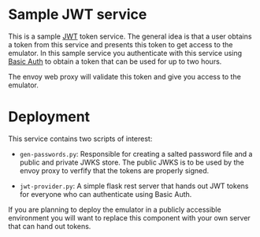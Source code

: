 Sample JWT service
==================
This is a sample [JWT](https://en.wikipedia.org/wiki/JSON_Web_Token) token service. 
The general idea is that a user obtains a token from this service and presents this 
token to get access to the emulator. In this sample service you authenticate with this
service using [Basic Auth](https://en.wikipedia.org/wiki/Basic_access_authentication)
to obtain a token that can be used for up to two hours.

The envoy web proxy will validate this token and give you access to the emulator. 

# Deployment

This service contains two scripts of interest:

- `gen-passwords.py`: Responsible for creating a salted password file and a public and private JWKS store. 
                      The public JWKS is to be used by the envoy proxy to verfify that the tokens are properly
                      signed.

- `jwt-provider.py`: A simple flask rest server that hands out JWT tokens for everyone who can authenticate using
                     Basic Auth. 


If you are planning to deploy the emulator in a publicly accessible environment you will want to replace this 
component with your own server that can hand out tokens.


